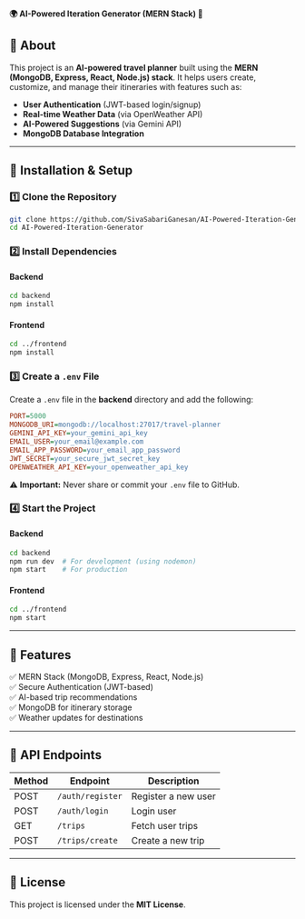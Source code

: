  **🌍 AI-Powered Iteration Generator (MERN Stack) 🚀**  

## **📖 About**  
This project is an **AI-powered travel planner** built using the **MERN (MongoDB, Express, React, Node.js) stack**. It helps users create, customize, and manage their itineraries with features such as:  
- **User Authentication** (JWT-based login/signup)  
- **Real-time Weather Data** (via OpenWeather API)  
- **AI-Powered Suggestions** (via Gemini API)  
- **MongoDB Database Integration**  

---

## **🚀 Installation & Setup**  

### **1️⃣ Clone the Repository**  
```sh
git clone https://github.com/SivaSabariGanesan/AI-Powered-Iteration-Generator.git
cd AI-Powered-Iteration-Generator
```

### **2️⃣ Install Dependencies**  
#### **Backend**  
```sh
cd backend
npm install
```

#### **Frontend**  
```sh
cd ../frontend
npm install
```

### **3️⃣ Create a `.env` File**  
Create a `.env` file in the **backend** directory and add the following:  
```ini
PORT=5000
MONGODB_URI=mongodb://localhost:27017/travel-planner
GEMINI_API_KEY=your_gemini_api_key
EMAIL_USER=your_email@example.com
EMAIL_APP_PASSWORD=your_email_app_password
JWT_SECRET=your_secure_jwt_secret_key
OPENWEATHER_API_KEY=your_openweather_api_key
```
⚠️ **Important:** Never share or commit your `.env` file to GitHub.  

### **4️⃣ Start the Project**  
#### **Backend**  
```sh
cd backend
npm run dev  # For development (using nodemon)
npm start    # For production
```

#### **Frontend**  
```sh
cd ../frontend
npm start
```

---

## **🌟 Features**  
✅ MERN Stack (MongoDB, Express, React, Node.js)  
✅ Secure Authentication (JWT-based)  
✅ AI-based trip recommendations  
✅ MongoDB for itinerary storage  
✅ Weather updates for destinations  

---

## **🔧 API Endpoints**  
| Method | Endpoint            | Description           |
|--------|---------------------|-----------------------|
| POST   | `/auth/register`    | Register a new user  |
| POST   | `/auth/login`       | Login user           |
| GET    | `/trips`            | Fetch user trips     |
| POST   | `/trips/create`     | Create a new trip    |

---

## **📜 License**  
This project is licensed under the **MIT License**.  
